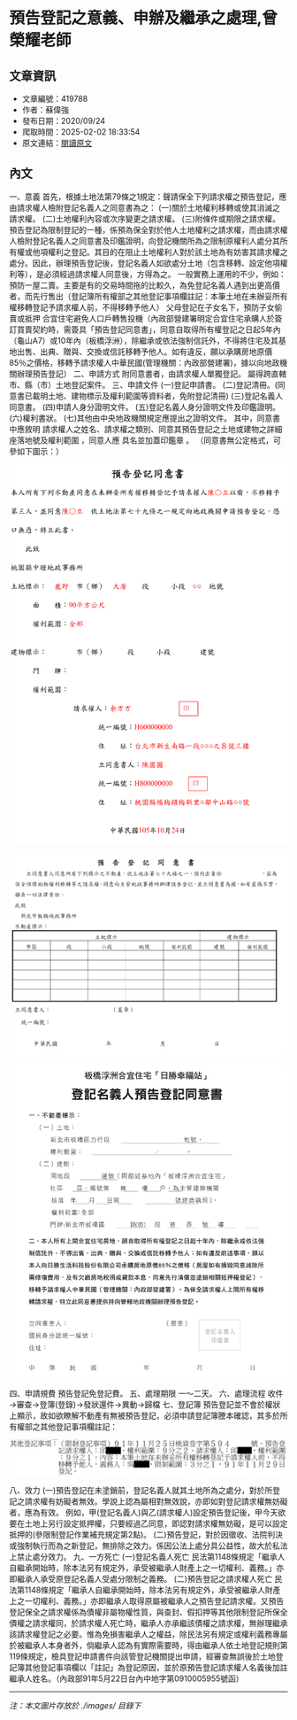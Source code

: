 # 預告登記之意義、申辦及繼承之處理,曾榮耀老師

## 文章資訊
- 文章編號：419788
- 作者：蘇偉強
- 發布日期：2020/09/24
- 爬取時間：2025-02-02 18:33:54
- 原文連結：[閱讀原文](https://real-estate.get.com.tw/Columns/detail.aspx?no=419788)

## 內文
一、意義
首先，根據土地法第79條之1規定：聲請保全下列請求權之預告登記，應由請求權人檢附登記名義人之同意書為之：
(一)關於土地權利移轉或使其消滅之請求權。
(二)土地權利內容或次序變更之請求權。
(三)附條件或期限之請求權。
預告登記為限制登記的一種，係預為保全對於他人土地權利之請求權，而由請求權人檢附登記名義人之同意書及印鑑證明，向登記機關所為之限制原權利人處分其所有權或他項權利之登記。其目的在阻止土地權利人對於該土地為有妨害其請求權之處分。因此，辦理預告登記後，登記名義人如欲處分土地（包含移轉、設定他項權利等），是必須經過請求權人同意後，方得為之。
一般實務上運用的不少，例如：
預防一屋二賣。主要是有的交易時間拖的比較久，為免登記名義人遇到出更高價者，而先行售出（登記簿所有權部之其他登記事項欄註記：本筆土地在未辦妥所有權移轉登記予請求權人前，不得移轉予他人）
父母登記在子女名下，預防子女偷賣或抵押
合宜住宅避免人口戶轉售投機（內政部營建署明定合宜住宅承購人於簽訂買賣契約時，需簽具「預告登記同意書」，同意自取得所有權登記之日起5年內（龜山A7）或10年內（板橋浮洲），除繼承或依法強制信託外，不得將住宅及其基地出售、出典、贈與、交換或信託移轉予他人。如有違反，願以承購房地原價85％之價格，移轉予請求權人中華民國(管理機關：內政部營建署)，據以向地政機關辦理預告登記）
二、申請方式
附同意書者，由請求權人單獨登記。
屬得跨直轄市、縣（市）土地登記案件。
三、申請文件
(一)登記申請書。
(二)登記清冊。(同意書已載明土地、建物標示及權利範圍等資料者，免附登記清冊)
(三)登記名義人同意書。
(四)申請人身分證明文件。
(五)登記名義人身分證明文件及印鑑證明。
(六)權利書狀。
(七)其他由中央地政機關規定應提出之證明文件。
其中，同意書中應敘明
請求權人之姓名、請求權之類別、同意其預告登記之土地或建物之詳細座落地號及權利範圍
，同意人應
具名並加蓋印鑑章
。
（同意書無公定格式，可參如下圖示：）

![圖片](./images/419788_ee9785db.png)


![圖片](./images/419788_0f9abd6c.png)


![圖片](./images/419788_f1f8e848.png)

四、申請規費
預告登記免登記費。
五、處理期限
一～二天。
六、處理流程
收件→審查→登簿(登錄)→發狀還件→異動→歸檔
七、登記簿
預告登記並不會於權狀上顯示，故如欲瞭解不動產有無被預告登記，必須申請登記簿謄本確認，其多於所有權部之其他登記事項欄註記：

![圖片](./images/419788_be81b797.jpg)

八、效力
(一)預告登記在未塗銷前，登記名義人就其土地所為之處分，對於所登記之請求權有妨礙者無效。學說上認為屬相對無效說，亦即如對登記請求權無妨礙者，應為有效。
例如，甲(登記名義人)與乙(請求權人)設定預告登記後，甲今天欲要在土地上另行設定抵押權，只要經過乙同意，即認對請求權無妨礙，是可以設定抵押的(參限制登記作業補充規定第2點)。
(二)預告登記，對於因徵收、法院判決或強制執行而為之新登記，無排除之效力。係因公法上處分具公益性，故大於私法上禁止處分效力。
九、一方死亡
(一)登記名義人死亡
民法第1148條規定「繼承人自繼承開始時，除本法另有規定外，承受被繼承人財產上之一切權利、義務。」亦即繼承人承受原登記名義人受處分限制之義務。
(二)預告登記之請求權人死亡
民法第1148條規定「繼承人自繼承開始時，除本法另有規定外，承受被繼承人財產上之一切權利、義務。」亦即繼承人取得原屬被繼承人之預告登記請求權。又預告登記保全之請求權係為債權非屬物權性質，與查封、假扣押等其他限制登記所保全債權之請求權同，於請求權人死亡時，繼承人亦承繼該債權之請求權，無辦理繼承該請求權登記之必要。惟為免損害繼承人之權益，除民法另有規定或權利義務專屬於被繼承人本身者外，倘繼承人認為有實際需要時，得由繼承人依土地登記規則第119條規定，檢具登記申請書件向該管登記機關提出申請，經審查無誤後於土地登記簿其他登記事項欄以「註記」為登記原因，並於原預告登記請求權人名義後加註繼承人姓名。（內政部91年5月22日台內中地字第0910005955號函）

---
*注：本文圖片存放於 ./images/ 目錄下*
